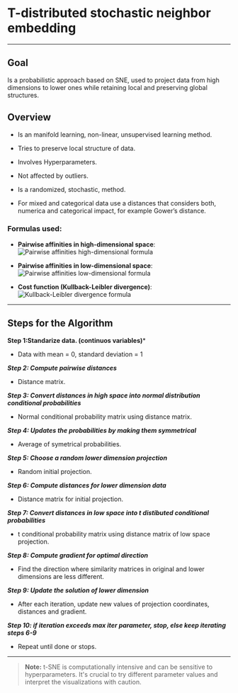 # T-distributed stochastic neighbor embedding
---

## Goal

Is a probabilistic approach based on SNE, used to project data from high dimensions to lower ones while retaining local and preserving global structures.

## Overview

- Is an manifold learning, non-linear, unsupervised learning method.

- Tries to preserve local structure of data.

- Involves Hyperparameters.

- Not affected by outliers.

- Is a randomized, stochastic, method.

- For mixed and categorical data use a distances that considers both, numerica and categorical impact, for example Gower’s distance.

### Formulas used:
- **Pairwise affinities in high-dimensional space**: 
    ![Pairwise affinities high-dimensional formula](https://latex.codecogs.com/svg.latex?p_{ij}%20=%20\frac{\exp(-||x_i%20-%20x_j||^2%20/%202\sigma^2)}{\sum_{k%20\neq%20l}%20\exp(-||x_k%20-%20x_l||^2%20/%202\sigma^2))

- **Pairwise affinities in low-dimensional space**: 
    ![Pairwise affinities low-dimensional formula](https://latex.codecogs.com/svg.latex?q_{ij}%20=%20\frac{(1%20+%20||y_i%20-%20y_j||^2)^{-1}}{\sum_{k%20\neq%20l}%20(1%20+%20||y_k%20-%20y_l||^2)^{-1})

- **Cost function (Kullback-Leibler divergence)**: 
    ![Kullback-Leibler divergence formula](https://latex.codecogs.com/svg.latex?C%20=%20\sum_{i%20\neq%20j}%20p_{ij}%20\log%20\frac{p_{ij}}{q_{ij}})

---

## Steps for the Algorithm

**Step 1:Standarize data. (continuos variables)***

- Data with mean = 0, standard deviation = 1
  
***Step 2: Compute pairwise distances***

- Distance matrix.

***Step 3: Convert distances in high space into normal distribution conditional probabilities***

- Normal conditional probability matrix using distance matrix.

***Step 4: Updates the probabilities by making them symmetrical***

- Average of symetrical probabilities.

***Step 5: Choose a random lower dimension projection***

- Random initial projection.

***Step 6: Compute distances for lower dimension data***

- Distance matrix for initial projection.

***Step 7: Convert distances in low space into t distibuted conditional probabilities***

- t conditional probability matrix using distance matrix of low space projection.

***Step 8: Compute gradient for optimal direction***

- Find the direction where similarity matrices in original and lower dimensions are less different.

***Step 9: Update the solution of lower dimension***

- After each iteration, update new values of projection coordinates, distances and gradient.

***Step 10: if iteration exceeds max iter parameter, stop, else keep iterating steps 6-9***

- Repeat until done or stops.

---

> **Note:** t-SNE is computationally intensive and can be sensitive to hyperparameters. It's crucial to try different parameter values and interpret the visualizations with caution.
